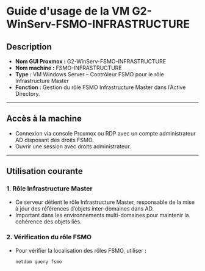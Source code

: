 # Guide d'usage de la VM G2-WinServ-FSMO-INFRASTRUCTURE

## Description
- **Nom GUI Proxmox :** G2-WinServ-FSMO-INFRASTRUCTURE  
- **Nom machine :** FSMO-INFRASTRUCTURE  
- **Type :** VM Windows Server – Contrôleur FSMO pour le rôle Infrastructure Master  
- **Fonction :** Gestion du rôle FSMO Infrastructure Master dans l’Active Directory.

---

## Accès à la machine
- Connexion via console Proxmox ou RDP avec un compte administrateur AD disposant des droits FSMO.  
- Ouvrir une session avec droits administrateur.

---

## Utilisation courante

### 1. Rôle Infrastructure Master
- Ce serveur détient le rôle Infrastructure Master, responsable de la mise à jour des références d’objets inter-domaines dans AD.  
- Important dans les environnements multi-domaines pour maintenir la cohérence des objets liés.  

### 2. Vérification du rôle FSMO
- Pour vérifier la localisation des rôles FSMO, utiliser :  
  ```powershell
  netdom query fsmo

